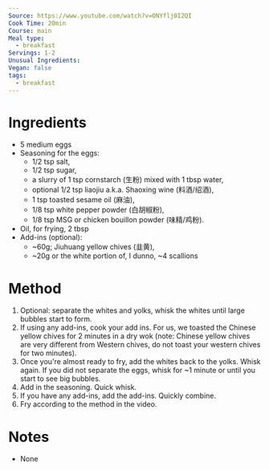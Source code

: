 ```yaml
---
Source: https://www.youtube.com/watch?v=ONYflj0I2QI
Cook Time: 20min
Course: main
Meal type:
  - breakfast
Servings: 1-2
Unusual Ingredients: 
Vegan: false
tags:
  - breakfast
---
```

# Ingredients

- 5 medium eggs
- Seasoning for the eggs:
	- 1/2 tsp salt,
	- 1/2 tsp sugar,
	- a slurry of 1 tsp cornstarch (生粉) mixed with 1 tbsp water,
	- optional 1/2 tsp liaojiu a.k.a. Shaoxing wine (料酒/绍酒),
	- 1 tsp toasted sesame oil (麻油),
	- 1/8 tsp white pepper powder (白胡椒粉),
	- 1/8 tsp MSG or chicken bouillon powder (味精/鸡粉).
- Oil, for frying, 2 tbsp
- Add-ins (optional):
	- ~60g; Jiuhuang yellow chives (韭黄),
	- ~20g or the white portion of, I dunno, ~4 scallions

# Method

1. Optional: separate the whites and yolks, whisk the whites until large bubbles start to form.
2. If using any add-ins, cook your add ins. For us, we toasted the Chinese yellow chives for 2 minutes in a dry wok (note: Chinese yellow chives are very different from Western chives, do not toast your western chives for two minutes).
3. Once you're almost ready to fry, add the whites back to the yolks. Whisk again. If you did not separate the eggs, whisk for ~1 minute or until you start to see big bubbles.
4. Add in the seasoning. Quick whisk.
5. If you have any add-ins, add the add-ins. Quickly combine.
6. Fry according to the method in the video.

# Notes

- None